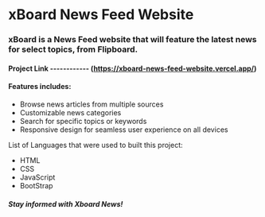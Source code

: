 # xBoard News Feed Website

### xBoard is a News Feed website that will feature the latest news for select topics, from Flipboard.

#### Project Link ------------  (https://xboard-news-feed-website.vercel.app/)

#### Features includes:
- Browse news articles from multiple sources
- Customizable news categories
- Search for specific topics or keywords
- Responsive design for seamless user experience on all devices

List of Languages that were used to built this project:
- HTML
- CSS
- JavaScript
- BootStrap

##### _Stay informed with Xboard News!_
